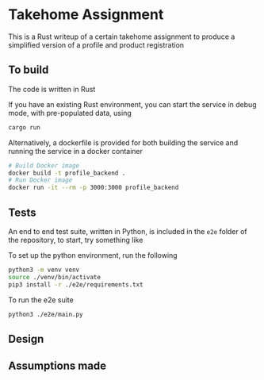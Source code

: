 # Takehome Assignment

This is a Rust writeup of a certain takehome assignment to produce a simplified version of a 
profile and product registration

## To build

The code is written in Rust 

If you have an existing Rust environment, you can start the service in debug mode, with pre-populated data, using
```bash
cargo run
```

Alternatively, a dockerfile is provided for both building the service and running the service in a docker container
```bash
# Build Docker image
docker build -t profile_backend .
# Run Docker image
docker run -it --rm -p 3000:3000 profile_backend
```

## Tests
An end to end test suite, written in Python, is included in the `e2e` folder of the repository, to start, try something like

To set up the python environment, run the following
```bash
python3 -m venv venv
source ./venv/bin/activate
pip3 install -r ./e2e/requirements.txt
```

To run the e2e suite
```bash
python3 ./e2e/main.py
```

## Design

## Assumptions made
